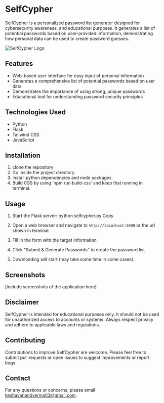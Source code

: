 # SelfCypher

SelfCypher is a personalized password list generator designed for cybersecurity awareness, and educational purposes. It generates a list of potential passwords based on user-provided information, demonstrating how personal data can be used to create password guesses.

![SelfCypher Logo](path/to/logo.png)

## Features

- Web-based user interface for easy input of personal information
- Generates a comprehensive list of potential passwords based on user data
- Demonstrates the importance of using strong, unique passwords
- Educational tool for understanding password security principles

## Technologies Used

- Python
- Flask
- Tailwind CSS
- JavaScript

## Installation

1. clone the repository
2. Go inside the project directory.
3. Install python dependencies and node packages.
4. Build CSS by using 'npm run build-css' and keep that running in terminal.
## Usage

1. Start the Flask server:
python selfcypher.py
Copy
2. Open a web browser and navigate to `http://localhost:5000` or the url shown in terminal.

3. Fill in the form with the target information

4. Click "Submit & Generate Passwords" to create the password list

5. Downloading will start (may take some time in some cases).

## Screenshots

[Include screenshots of the application here]

## Disclaimer

SelfCypher is intended for educational purposes only. It should not be used for unauthorized access to accounts or systems. Always respect privacy and adhere to applicable laws and regulations.

## Contributing

Contributions to improve SelfCypher are welcome. Please feel free to submit pull requests or open issues to suggest improvements or report bugs.

## Contact

For any questions or concerns, please email keshavanandverma03@gmail.com.

